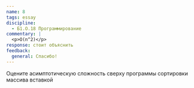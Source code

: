 ```yaml
---
name: 8
tags: essay
discipline:
  - Б1.О.18 Программирование
commentary: |
  <p>O(n^2)</p>
response: стоит объяснить
feedback:
  general: Cпасибо!
---
```


Оцените асимптотическую сложность сверху программы сортировки массива вставкой
